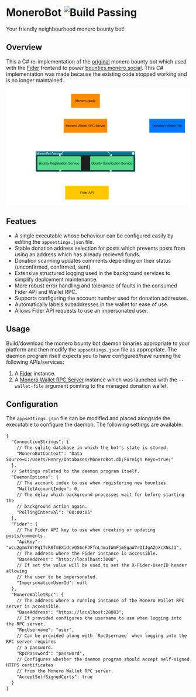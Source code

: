 # MoneroBot ![Build Passing](https://github.com/HennyH/monerobot/actions/workflows/ci.yml/badge.svg)

Your friendly neighbourhood monero bounty bot!

## Overview

This a C# re-implementation of the [original](https://github.com/t-900-a/fider-monero-bot) monero bounty bot which used with
the [Fider](https://fider.io/) frontend to power [bounties.monero.social](https://bounties.monero.social/). This C# implementation was
made because the existing code stopped working and is no longer maintained.

![Architecture Diagram](./docs/assets/architecture.png)

## Featues

- A single executable whose behaviour can be configured easily by editing the `appsettings.json` file.
- Stable donation address selection for posts which prevents posts from using an address which has already recieved funds.
- Donation scanning updates comments depending on their status (unconfirmed, confirmed, sent).
- Extensive structured logging used in the background services to simplify deployment maintenance.
- More robust error handling and tolerance of faults in the consumed Fider API and Wallet RPC.
- Supports configuring the account number used for donation addresses.
- Automatically labels subaddresses in the wallet for ease of use.
- Allows Fider API requests to use an impersonated user.

## Usage

Build/download the monero bounty bot daemon binaries appropriate to your platform and then modify the `appsettings.json` file as
appropriate. The daemon program itself expects you to have configured/have running the following APIs/services:

1. A [Fider](https://fider.io/) instance.
2. A [Monero Wallet RPC Server](https://www.getmonero.org/resources/developer-guides/wallet-rpc.html) instance which was launched with the `--wallet-file` argument pointing
to the managed donation wallet.

## Configuration

The `appsettings.json` file can be modified and placed alongside the executable to configure the daemon. The
following settings are available:

```jsonc
{
  "ConnectionStrings": {
    // The sqlite database in which the bot's state is stored.
    "MoneroBotContext": "Data Source=C:/Users/Henry/Databases/MoneroBot.db;Foreign Keys=true;"
  },
  // Settings related to the daemon program itself.
  "DaemonOptions": {
    // The account index to use when registering new bounties.
    "WalletAccountIndex": 0,
    // The delay which background processes wait for before starting the
    // background action again.
    "PollingInterval": "00:00:05"
  },
  "Fider": {
    // The Fider API key to use when creating or updating posts/comments.
    "ApiKey": "wcu2gmm7WrPqITcR8fmEXidcvQS6oFJFfnL4maIWmFjmEgaW7rOIJgAZoXcXNsJ1",
    // The address where the Fider instance is accessible.
    "BaseAddress": "http://localhost:3000",
    // If set the value will be used to set the X-Fider-UserID header allowing
    // the user to be impersonated.
    "ImpersonationUserId": null
  },
  "MoneroWalletRpc": {
    // The address where a running instance of the Monero Wallet RPC server is accessible.
    "BaseAddress": "https://localhost:28083",
    // If provided configures the username to use when logging into the RPC server.
    "RpcUsername": "user",
    // Can be provided along with `RpcUsername` when logging into the RPC server requires
    // a password.
    "RpcPassword": "password",
    // Configures whether the daemon program should accept self-signed HTTPS certificates
    // from the Monero Wallet RPC server.
    "AcceptSelfSignedCerts": true
  }
}
```
